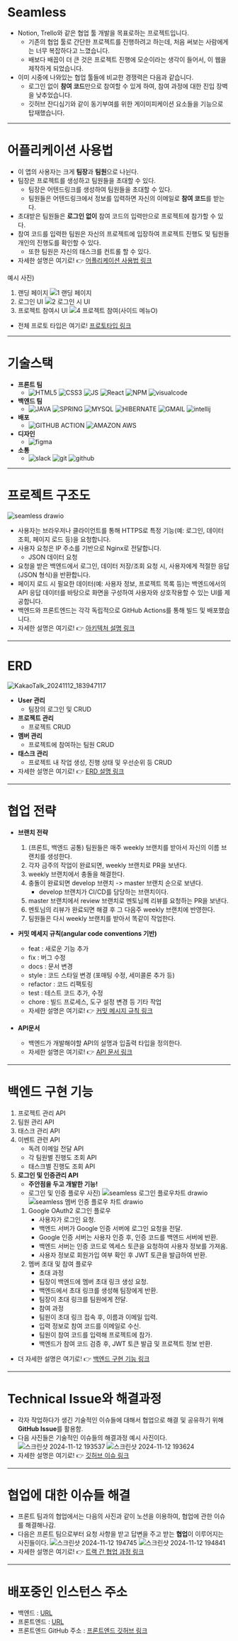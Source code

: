# Seamless
- Notion, Trello와 같은 협업 툴 개발을 목표로하는 프로젝트입니다.
  - 기존의 협업 툴로 간단한 프로젝트를 진행하려고 하는데, 처음 써보는 사람에게는 너무 복잡하다고 느꼈습니다.
  - 배보다 배꼽이 더 큰 것은 프로젝트 진행에 모순이라는 생각이 들어서, 이 웹을 제작하게 되었습니다.
- 이미 시중에 나와있는 협업 툴들에 비교한 경쟁력은 다음과 같습니다.
  - 로그인 없이 **참여 코드**만으로 참여할 수 있게 하여, 참여 과정에 대한 진입 장벽을 낮추었습니다.
  - 깃허브 잔디심기와 같이 동기부여를 위한 게이미피케이션 요소들을 기능으로 탑재했습니다.

---

# 어플리케이션 사용법
- 이 앱의 사용자는 크게 **팀장**과 **팀원**으로 나뉜다.
- 팀장은 프로젝트를 생성하고 팀원들을 초대할 수 있다.
  - 팀장은 어텐드링크를 생성하여 팀원들을 초대할 수 있다.
  - 팀원들은 어텐드링크에서 정보를 입력하면 자신의 이메일로 **참여 코드**를 받는다.
- 초대받은 팀원들은 **로그인 없이** 참여 코드의 입력만으로 프로젝트에 참가할 수 있다.
- 참여 코드를 입력한 팀원은 자신의 프로젝트에 입장하여 프로젝트 진행도 및 팀원들 개인의 진행도를 확인할 수 있다.
  - 또한 팀원은 자신의 태스크를 컨트롤 할 수 있다.
- 자세한 설명은 여기로! 👉 [어플리케이션 사용법 링크](https://github.com/kakao-tech-campus-2nd-step3/Team1_BE/wiki/%EC%96%B4%ED%94%8C%EB%A6%AC%EC%BC%80%EC%9D%B4%EC%85%98-%EC%82%AC%EC%9A%A9%EB%B2%95)

예시 사진)
1. 랜딩 페이지
   ![1  랜딩 페이지](https://github.com/user-attachments/assets/070052c6-333d-49bc-8b6f-b272de5a8a9f)
2. 로그인 UI
   ![2  로그인 시 UI](https://github.com/user-attachments/assets/3d3e342e-7021-46da-8b40-fc1cf864edfc)
3. 프로젝트 참여시 UI
   ![4  프로젝트 참여(사이드 메뉴O)](https://github.com/user-attachments/assets/bf635f6c-299b-4f6c-9c7e-30a763ecd85f)


- 전체 프로토 타입은 여기로! [프로토타입 링크](https://www.figma.com/design/ZhOOxxb7yLfcJORzvXLFjh/%EC%99%80%EC%9D%B4%EC%96%B4%ED%94%84%EB%A0%88%EC%9E%84?node-id=15-7915&node-type=canvas&t=3Nv8MvV08K1XFntC-11)

---

# 기술스택

- **프론트 팀**
  - ![HTML5](https://img.shields.io/badge/HTML5-E34F26?style=for-the-badge&logo=html5&logoColor=white) ![CSS3](https://img.shields.io/badge/CSS3-1572B6?style=for-the-badge&logo=css3&logoColor=white) ![JS](https://img.shields.io/badge/JavaScript-F7DF1E?style=for-the-badge&logo=JavaScript&logoColor=white) ![React](https://img.shields.io/badge/React-20232A?style=for-the-badge&logo=react&logoColor=61DAFB) ![NPM](https://img.shields.io/badge/npm-CB3837?style=for-the-badge&logo=npm&logoColor=white) ![visualcode](https://img.shields.io/badge/Visual_Studio_Code-0078D4?style=for-the-badge&logo=visual)
- **백엔드 팀**
  - ![JAVA](https://img.shields.io/badge/Java-ED8B00?style=for-the-badge&logo=openjdk&logoColor=white) ![SPRING](https://img.shields.io/badge/Spring-6DB33F?style=for-the-badge&logo=spring&logoColor=white) ![MYSQL](https://img.shields.io/badge/MySQL-00000F?style=for-the-badge&logo=mysql&logoColor=white) ![HIBERNATE](https://img.shields.io/badge/Hibernate-59666C?style=for-the-badge&logo=Hibernate&logoColor=white) ![GMAIL](https://img.shields.io/badge/Gmail-D14836?style=for-the-badge&logo=gmail&logoColor=white) ![intellij](https://img.shields.io/badge/IntelliJ_IDEA-000000.svg?style=for-the-badge&logo=intellij-idea&logoColor=white)
- **배포**
  - ![GITHUB ACTION](https://img.shields.io/badge/GitHub_Actions-2088FF?style=for-the-badge&logo=github-actions&logoColor=white) ![AMAZON AWS](https://img.shields.io/badge/Amazon_AWS-232F3E?style=for-the-badge&logo=amazon-aws&logoColor=white)
- **디자인**
  - ![figma](https://img.shields.io/badge/Figma-F24E1E?style=for-the-badge&logo=figma&logoColor=white)
- **소통**
  - ![slack](https://img.shields.io/badge/Slack-4A154B?style=for-the-badge&logo=slack&logoColor=white) ![git](https://img.shields.io/badge/GIT-E44C30?style=for-the-badge&logo=git&logoColor=white) ![github](https://img.shields.io/badge/GitHub-100000?style=for-the-badge&logo=github&logoColor=white)

---

# 프로젝트 구조도

![seamless drawio](https://github.com/user-attachments/assets/2bc76c2c-ac20-4d67-b746-f4fa2b064cec)
- 사용자는 브라우저나 클라이언트를 통해 HTTPS로 특정 기능(예: 로그인, 데이터 조회, 페이지 로드 등)을 요청합니다.
- 사용자 요청은 IP 주소를 기반으로 Nginx로 전달합니다.
  - JSON 데이터 요청
- 요청을 받은 백엔드에서 로그인, 데이터 저장/조회 요청 시, 사용자에게 적절한 응답(JSON 형식)을 반환합니다.
- 페이지 로드 시 필요한 데이터(예: 사용자 정보, 프로젝트 목록 등)는 백엔드에서의 API 응답 데이터를 바탕으로 화면을 구성하여 사용자와 상호작용할 수 있는 UI를 제공합니다.
- 백엔드와 프론트엔드는 각각 독립적으로 GitHub Actions를 통해 빌드 및 배포했습니다.
- 자세한 설명은 여기로! 👉 [아키텍처 설명 링크](https://github.com/kakao-tech-campus-2nd-step3/Team1_BE/wiki/%ED%94%84%EB%A1%9C%EC%A0%9D%ED%8A%B8-%EC%95%84%ED%82%A4%ED%85%8D%EC%B2%98%EC%97%90-%EB%8C%80%ED%95%9C-%EC%9E%90%EC%84%B8%ED%95%9C-%EC%84%A4%EB%AA%85)


---

# ERD

![KakaoTalk_20241112_183947117](https://github.com/user-attachments/assets/fcac1f9b-2f0f-4276-9481-47748648e7bf)


- **User 관리** 
  - 팀장의 로그인 및 CRUD
- **프로젝트 관리**
  - 프로젝트 CRUD 
- **멤버 관리**
  - 프로젝트에 참여하는 팀원 CRUD 
- **태스크 관리**
  - 프로젝트 내 작업 생성, 진행 상태 및 우선순위 등 CRUD
- 자세한 설명은 여기로! 👉 [ERD 설명 링크](https://github.com/kakao-tech-campus-2nd-step3/Team1_BE/wiki/ERD-%EC%84%A4%EB%AA%85)


---

# 협업 전략

- **브랜치 전략**
  1. (프론트, 백엔드 공통) 팀원들은 매주 weekly 브랜치를 받아서 자신의 이름 브랜치를 생성한다.
  2. 각자 금주의 작업이 완료되면, weekly 브랜치로 PR을 보낸다.
  3. weekly 브랜치에서 충돌을 해결한다.
  4. 충돌이 완료되면 develop 브랜치 -> master 브랜치 순으로 보낸다.
     - develop 브랜치가 CI/CD를 담당하는 브랜치이다.
  5. master 브랜치에서 review 브랜치로 멘토님께 리뷰를 요청하는 PR을 보낸다.
  6. 멘토님의 리뷰가 완료되면 해결 후 그 다음주 weekly 브랜치에 반영한다.
  7. 팀원들은 다시 weekly 브랜치를 받아서 똑같이 작업한다.


- **커밋 메세지 규칙(angular code conventions 기반)**
  - feat : 새로운 기능 추가
  - fix : 버그 수정
  - docs : 문서 변경
  - style : 코드 스타일 변경 (포매팅 수정, 세미콜론 추가 등)
  - refactor : 코드 리팩토링
  - test : 테스트 코드 추가, 수정
  - chore : 빌드 프로세스, 도구 설정 변경 등 기타 작업
  - 자세한 설명은 여기로! 👉 [커밋 메시지 규칙 링크](https://quickest-asterisk-75d.notion.site/P2P-d38e691fbcbb4a719274fb91e48f91cd?p=1d0fac986a2e48e5a4152524214084e7&pm=s)


- **API문서**
  - 백엔드가 개발해야할 API의 설명과 입출력 타입을 정의한다.
  - 자세한 설명은 여기로! 👉 [API 문서 링크](https://quickest-asterisk-75d.notion.site/P2P-d38e691fbcbb4a719274fb91e48f91cd?p=905fd6f9a8a140178580b5fd9593e0fe&pm=s)

---

# 백엔드 구현 기능

1. 프로젝트 관리 API
2. 팀원 관리 API
3. 태스크 관리 API
4. 이벤트 관련 API
   - 독려 이메일 전달 API
   - 각 팀원별 진행도 조회 API
   - 태스크별 진행도 조회 API
5. **로그인 및 인증관리 API**
   - **주안점을 두고 개발한 기능!**
   - 로그인 및 인증 플로우 사진)
![seamless 로그인 플로우차트 drawio](https://github.com/user-attachments/assets/0dd89459-af2a-42be-9a06-18791d4e3f1b)
![seamless 멤버 인증 플로우 차트 drawio](https://github.com/user-attachments/assets/030044e6-054a-4c12-b63e-044064ae5cbd)
   1. Google OAuth2 로그인 플로우
      - 사용자가 로그인 요청.
      - 백엔드 서버가 Google 인증 서버에 로그인 요청을 전달.
      - Google 인증 서버는 사용자 인증 후, 인증 코드를 백엔드 서버에 반환.
      - 백엔드 서버는 인증 코드로 엑세스 토큰을 요청하여 사용자 정보를 가져옴.
      - 사용자 정보로 회원가입 여부 확인 후 JWT 토큰을 발급하여 반환.
   2. 멤버 초대 및 참여 플로우
      - 초대 과정
      - 팀장이 백엔드에 멤버 초대 링크 생성 요청.
      - 백엔드에서 초대 링크를 생성해 팀장에게 반환.
      - 팀장이 초대 링크를 팀원에게 전달.
      - 참여 과정
      - 팀원이 초대 링크 접속 후, 이름과 이메일 입력.
      - 입력 정보로 참여 코드를 이메일로 수신.
      - 팀원이 참여 코드를 입력해 프로젝트에 참가.
      - 백엔드가 참여 코드 검증 후, JWT 토큰 발급 및 프로젝트 정보 반환.

- 더 자세한 설명은 여기로! 👉 [백엔드 구현 기능 링크](https://github.com/kakao-tech-campus-2nd-step3/Team1_BE/wiki/%EB%B0%B1%EC%97%94%EB%93%9C-%EA%B5%AC%ED%98%84-%EA%B8%B0%EB%8A%A5-%EC%83%81%EC%84%B8-%EC%84%A4%EB%AA%85-%ED%8E%98%EC%9D%B4%EC%A7%80)

---

# Technical Issue와 해결과정

- 각자 작업하다가 생긴 기술적인 이슈들에 대해서 협업으로 해결 및 공유하기 위해 **GitHub Issue**를 활용함.
- 다음 사진들은 기술적인 이슈들의 해결과정 예시 사진이다.
  ![스크린샷 2024-11-12 193537](https://github.com/user-attachments/assets/55fb2544-0547-4e1c-aa99-2deee1541767)
![스크린샷 2024-11-12 193624](https://github.com/user-attachments/assets/16174838-f3db-4161-98f6-54dda06d3e03)
- 자세한 설명은 여기로! 👉 [깃허브 이슈 링크](https://github.com/kakao-tech-campus-2nd-step3/Team1_BE/issues)

---

# 협업에 대한 이슈들 해결 

- 프론트 팀과의 협업에서는 다음의 사진과 같이 노션을 이용하여, 협업에 관한 이슈를 해결해나감.
- 다음은 프론트 팀으로부터 요청 사항을 받고 답변을 주고 받는 **협업**이 이루어지는 사진들이다.
![스크린샷 2024-11-12 194745](https://github.com/user-attachments/assets/c57ea804-562c-4855-bb28-29feaedf55c3)
![스크린샷 2024-11-12 194841](https://github.com/user-attachments/assets/8e61bab5-a27f-4251-a3fa-e51dd098e4f4)
- 자세한 설명은 여기로! 👉 [트랙 간 협업 과정 링크](https://polar-yellowhorn-1cd.notion.site/Swagger-241107-137a2fbcb2b180a0a67cf6906ab83ab8)

---

# 배포중인 인스턴스 주소

- 백엔드 : [URL](3.36.254.166)
- 프론트엔드 : [URL](https://team1-fe.pages.dev/)
- 프론트엔드 GitHub 주소 : [프론트엔드 깃허브 링크](https://github.com/kakao-tech-campus-2nd-step3/Team1_FE)